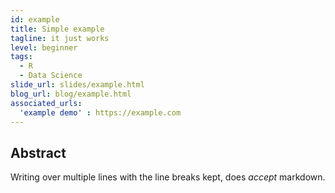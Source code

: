 ```yaml
---
id: example
title: Simple example
tagline: it just works
level: beginner
tags:
  - R
  - Data Science
slide_url: slides/example.html
blog_url: blog/example.html
associated_urls:
  'example demo' : https://example.com
---
```


## Abstract
Writing over multiple lines with the 
line breaks kept, does *accept* markdown.